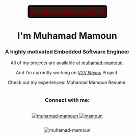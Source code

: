<div align="center">
<img src="hello_github.gif" align="center" style="width: 100" />
</div>  

<h1 align="center">I'm Muhamad Mamoun</h1>
<h3 align="center">A highly motivated Embedded Software Engineer</h3>

<p align="center">All of my projects are available at <a href="https://github.com/muhamad-mamoun?tab=repositories" target="_blank">muhamad-mamoun</a>.</p>

<p align="center">And I’m currently working on <a href="https://github.com/muhamad-mamoun/V2V-project" target="_blank">V2V Nexus</a> Project.</p>

<p align="center">Check out my experiences: <a https://drive.google.com/file/d/10YCtrn3bngmQJuN_fOwLm1QNMTTTzlYR/view?usp=sharing" target="_blank">Muhamad Mamoun Resume</a>.</p>

<div style="display: flex; flex-direction: column; align-items: center;">

  <h3 align="center">Connect with me:</h3>
  <p align="center">
    <a href="https://linkedin.com/in/muhamad-mamoun" target="blank">
      <img src="https://raw.githubusercontent.com/rahuldkjain/github-profile-readme-generator/master/src/images/icons/Social/linked-in-alt.svg" alt="muhamad-mamoun" height="30" width="40" />
    </a>
    <a href="https://www.hackerrank.com/mamoun" target="blank">
      <img src="https://raw.githubusercontent.com/rahuldkjain/github-profile-readme-generator/master/src/images/icons/Social/hackerrank.svg" alt="mamoun" height="30" width="40" />
    </a>
  </p>

</div>

<p align="center"> <img src="https://komarev.com/ghpvc/?username=muhamad-mamoun&label=Profile%20views&color=0b0b0d&style=flat" alt="muhamad-mamoun" /> </p>
